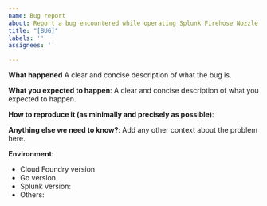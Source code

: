 ```yaml
---
name: Bug report
about: Report a bug encountered while operating Splunk Firehose Nozzle
title: "[BUG]"
labels: ''
assignees: ''

---
```


<!-- Please use this template while reporting a bug and provide as much info as possible. Not doing so may result in your bug not being addressed in a timely manner. Thanks!
-->

**What happened**
A clear and concise description of what the bug is.

**What you expected to happen**:
A clear and concise description of what you expected to happen.

**How to reproduce it (as minimally and precisely as possible)**:

**Anything else we need to know?**:
Add any other context about the problem here.

**Environment**:
- Cloud Foundry version
- Go version
- Splunk version:
- Others:

